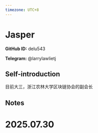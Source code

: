 ```yaml
---
timezone: UTC+8
---
```


# Jasper

**GitHub ID:** delu543

**Telegram:** @larrylawlietj

## Self-introduction

目前大三，浙江农林大学区块链协会的副会长

## Notes

<!-- Content_START -->

# 2025.07.30


<!-- Content_END -->
